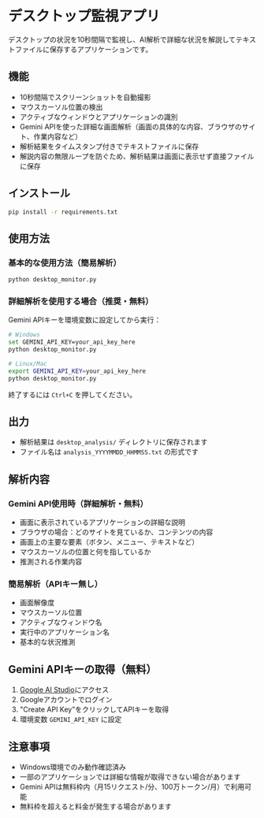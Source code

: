 # デスクトップ監視アプリ

デスクトップの状況を10秒間隔で監視し、AI解析で詳細な状況を解説してテキストファイルに保存するアプリケーションです。

## 機能

- 10秒間隔でスクリーンショットを自動撮影
- マウスカーソル位置の検出
- アクティブなウィンドウとアプリケーションの識別
- Gemini APIを使った詳細な画面解析（画面の具体的な内容、ブラウザのサイト、作業内容など）
- 解析結果をタイムスタンプ付きでテキストファイルに保存
- 解説内容の無限ループを防ぐため、解析結果は画面に表示せず直接ファイルに保存

## インストール

```bash
pip install -r requirements.txt
```

## 使用方法

### 基本的な使用方法（簡易解析）

```bash
python desktop_monitor.py
```

### 詳細解析を使用する場合（推奨・無料）

Gemini APIキーを環境変数に設定してから実行：

```bash
# Windows
set GEMINI_API_KEY=your_api_key_here
python desktop_monitor.py

# Linux/Mac
export GEMINI_API_KEY=your_api_key_here
python desktop_monitor.py
```

終了するには `Ctrl+C` を押してください。

## 出力

- 解析結果は `desktop_analysis/` ディレクトリに保存されます
- ファイル名は `analysis_YYYYMMDD_HHMMSS.txt` の形式です

## 解析内容

### Gemini API使用時（詳細解析・無料）
- 画面に表示されているアプリケーションの詳細な説明
- ブラウザの場合：どのサイトを見ているか、コンテンツの内容
- 画面上の主要な要素（ボタン、メニュー、テキストなど）
- マウスカーソルの位置と何を指しているか
- 推測される作業内容

### 簡易解析（APIキー無し）
- 画面解像度
- マウスカーソル位置
- アクティブなウィンドウ名
- 実行中のアプリケーション名
- 基本的な状況推測

## Gemini APIキーの取得（無料）

1. [Google AI Studio](https://makersuite.google.com/app/apikey)にアクセス
2. Googleアカウントでログイン
3. "Create API Key"をクリックしてAPIキーを取得
4. 環境変数 `GEMINI_API_KEY` に設定

## 注意事項

- Windows環境でのみ動作確認済み
- 一部のアプリケーションでは詳細な情報が取得できない場合があります
- Gemini APIは無料枠内（月15リクエスト/分、100万トークン/月）で利用可能
- 無料枠を超えると料金が発生する場合があります